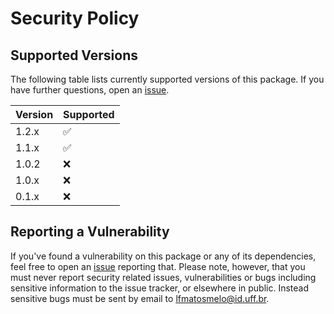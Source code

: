 # Security Policy

## Supported Versions

The following table lists currently supported versions of this package. If you have further questions, open an [issue](https://github.com/lffloyd/embedded-topic-model/issues).

| Version | Supported          |
| ------- | ------------------ |
| 1.2.x   | :white_check_mark: |
| 1.1.x   | :white_check_mark: |
| 1.0.2   | :x:                |
| 1.0.x   | :x:                |
| 0.1.x   | :x:                |

## Reporting a Vulnerability
If you've found a vulnerability on this package or any of its dependencies, feel free to open an [issue](https://github.com/lffloyd/embedded-topic-model/issues) reporting that. Please note, however, that you must never report security related issues, vulnerabilities or bugs including sensitive information to the issue tracker, or elsewhere in public. Instead sensitive bugs must be sent by email to lfmatosmelo@id.uff.br.
